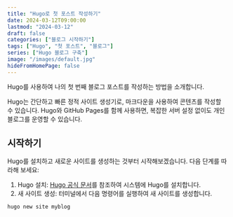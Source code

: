 ```yaml
---
title: "Hugo로 첫 포스트 작성하기"
date: 2024-03-12T09:00:00
lastmod: "2024-03-12"
draft: false
categories: ["블로그 시작하기"]
tags: ["Hugo", "첫 포스트", "블로그"]
series: ["Hugo 블로그 구축"]
image: "/images/default.jpg"
hideFromHomePage: false
---
```


Hugo를 사용하여 나의 첫 번째 블로그 포스트를 작성하는 방법을 소개합니다.

Hugo는 간단하고 빠른 정적 사이트 생성기로, 마크다운을 사용하여 콘텐츠를 작성할 수 있습니다. Hugo와 GitHub Pages를 함께 사용하면, 복잡한 서버 설정 없이도 개인 블로그를 운영할 수 있습니다.

<!--body-->

## 시작하기

Hugo를 설치하고 새로운 사이트를 생성하는 것부터 시작해보겠습니다. 다음 단계를 따라해 보세요:

1. Hugo 설치: [Hugo 공식 문서](https://gohugo.io/getting-started/installing/)를 참조하여 시스템에 Hugo를 설치합니다.
2. 새 사이트 생성: 터미널에서 다음 명령어를 실행하여 새 사이트를 생성합니다.

```bash
hugo new site myblog
